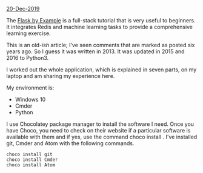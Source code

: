 <u>20-Dec-2019</u>

The [Flask by Example](https://realpython.com/flask-by-example-part-1-project-setup/) is a full-stack tutorial that is very useful to beginners. It integrates Redis and machine learning tasks to provide a comprehensive learning exercise.

This is an old-<i>ish</i> article; I've seen comments that are marked as posted six years ago. So I guess it was written in 2013. It was updated in 2015 and 2016 to Python3.

I worked out the whole application, which is explained in seven parts, on my laptop and am sharing my experience here.

My environment is:
* Windows 10
* Cmder
* Python

I use Chocolatey package manager to install the software I need. Once you have Choco, you need to check on their website if a particular software is available with them and if yes, use the command choco install <your software>. I've installed git, Cmder and Atom with the following commands.

```
choco install git
choco install Cmder
choco install Atom
```
